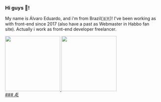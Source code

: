 ### Hi guys 👋!

My name is Álvaro Eduardo, and i'm from Brazil(🇧🇷)! I've been working as with front-end since 2017 (also have a past as Webmaster in Habbo fan site). Actually i work as front-end developer freelancer.

<div>
  <a href="https://github.com/alvaroeduardo">
  <img height="180em" src="https://github-readme-stats.vercel.app/api?username=alvaroeduardo&show_icons=true&theme=blue&include_all_commits=true&count_private=true"/>
  <img height="180em" src="https://github-readme-stats.vercel.app/api/top-langs/?username=alvaroeduardo&layout=compact&langs_count=7&theme=blue"/>
</div>
### Æ
